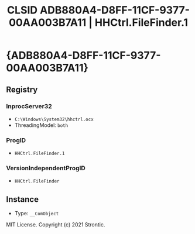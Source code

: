 ﻿---
title: "CLSID ADB880A4-D8FF-11CF-9377-00AA003B7A11 | HHCtrl.FileFinder.1"
excerpt: What is COM-Object CLSID ADB880A4-D8FF-11CF-9377-00AA003B7A11?
---

# {ADB880A4-D8FF-11CF-9377-00AA003B7A11}


## Registry


### InprocServer32

* `C:\Windows\System32\hhctrl.ocx`
* ThreadingModel: `both`

### ProgID

* `HHCtrl.FileFinder.1`

### VersionIndependentProgID

* `HHCtrl.FileFinder`

## Instance

* Type: `__ComObject`

MIT License. Copyright (c) 2021 Strontic.


